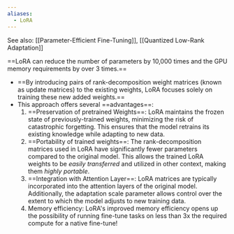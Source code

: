 ```yaml
---
aliases:
  - LoRA
---
```

See also: [[Parameter-Efficient Fine-Tuning]], [[Quantized Low-Rank Adaptation]]

==LoRA can reduce the number of parameters by 10,000 times and the GPU memory requirements by over 3 times.==


- ==By introducing pairs of rank-decomposition weight matrices (known as update matrices) to the existing weights, LoRA focuses solely on training these new added weights.==
- This approach offers several ==advantages==:
	1. ==Preservation of pretrained Weights==: LoRA maintains the frozen state of previously-trained weights, minimizing the risk of catastrophic forgetting. This ensures that the model retrains its existing knowledge while adapting to new data.
	2. ==Portability of trained weights==: The rank-decomposition matrices used in LoRA have significantly fewer parameters compared to the original model. This allows the trained LoRA weights to be *easily transferred* and utilized in other context, making them *highly portable*.
	3. ==Integration with Attention Layer==: LoRA matrices are typically incorporated into the attention layers of the original model. Additionally, the adaptation scale parameter allows control over the extent to which the model adjusts to new training data.
	4. Memory efficiency: LoRA's improved memory efficiency opens up the possibility of running fine-tune tasks on less than 3x the required compute for a native fine-tune!
